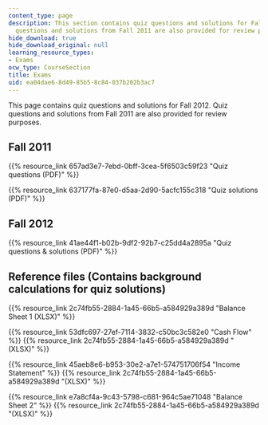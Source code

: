 ```yaml
---
content_type: page
description: This section contains quiz questions and solutions for Fall 2012. Quiz
  questions and solutions from Fall 2011 are also provided for review purposes.
hide_download: true
hide_download_original: null
learning_resource_types:
- Exams
ocw_type: CourseSection
title: Exams
uid: ea04dae6-8d49-85b5-8c84-037b202b3ac7
---
```


This page contains quiz questions and solutions for Fall 2012. Quiz questions and solutions from Fall 2011 are also provided for review purposes.

Fall 2011
---------

{{% resource_link 657ad3e7-7ebd-0bff-3cea-5f6503c59f23 "Quiz questions (PDF)" %}}

{{% resource_link 637177fa-87e0-d5aa-2d90-5acfc155c318 "Quiz solutions (PDF)" %}}

Fall 2012
---------

{{% resource_link 41ae44f1-b02b-9df2-92b7-c25dd4a2895a "Quiz questions & solutions (PDF)" %}}

Reference files (Contains background calculations for quiz solutions)
---------------------------------------------------------------------

{{% resource_link 2c74fb55-2884-1a45-66b5-a584929a389d "Balance Sheet 1 (XLSX)" %}}

{{% resource_link 53dfc697-27ef-7114-3832-c50bc3c582e0 "Cash Flow" %}} {{% resource_link 2c74fb55-2884-1a45-66b5-a584929a389d "(XLSX)" %}}

{{% resource_link 45aeb8e6-b953-30e2-a7e1-574751706f54 "Income Statement" %}} {{% resource_link 2c74fb55-2884-1a45-66b5-a584929a389d "(XLSX)" %}}

{{% resource_link e7a8cf4a-9c43-5798-c681-964c5ae71048 "Balance Sheet 2" %}} {{% resource_link 2c74fb55-2884-1a45-66b5-a584929a389d "(XLSX)" %}}